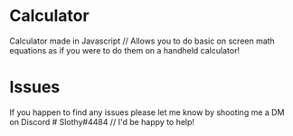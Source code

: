 # Calculator
Calculator made in Javascript // Allows you to do basic on screen math equations as if you were to do them on a handheld calculator!

# Issues
If you happen to find any issues please let me know by shooting me a DM on Discord # Slothy#4484 // I'd be happy to help!
